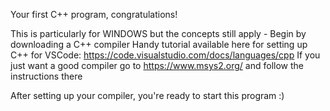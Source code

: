 Your first C++ program, congratulations!

This is particularly for WINDOWS but the concepts still apply -
Begin by downloading a C++ compiler
Handy tutorial available here for setting up C++ for VSCode: https://code.visualstudio.com/docs/languages/cpp
If you just want a good compiler go to https://www.msys2.org/ and follow the instructions there

After setting up your compiler, you're ready to start this program :)
